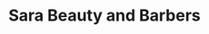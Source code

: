 ---
title: "Sara Beauty and Barbers"
url: /ashton-in-makerfield/sara-beauty-and-barbers/
shop: hairdresser
---